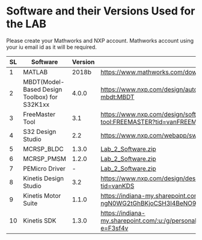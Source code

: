 # Software and their Versions Used for the LAB 
Please create your Mathworks and NXP account. Mathworks account using your iu email id as it will be required.

SL |Software  |  Version | Download Link, if Available | Guide to Install
---|--------|----------|---------------|-------|
1| MATLAB   | 2018b    | https://www.mathworks.com/downloads/web_downloads/download_release?release=R2018b | https://kb.iu.edu/d/ajmh
2| MBDT(Model-Based Design Toolbox) for S32K1xx | 4.0.0 |https://www.nxp.com/design/automotive-software-and-tools/nxp-model-based-design-toolbox-mbdt:MBDT| <a href="Manual_pdf/ECE595_Autonomous_Lab1 _Introduction to S32K144_Spring_2021.pdf"> Lab 1 Manual </a>  Pg 38 to 47
3| FreeMaster Tool| 3.1 | https://www.nxp.com/design/software/development-software/freemaster-run-time-debugging-tool:FREEMASTER?tid=vanFREEMASTER| None required
4| S32 Design Studio| 2.2 | https://www.nxp.com/webapp/swlicensing/sso/downloadSoftware.sp?catid=S32DS-IDE-ARM-V2-X| <a href="Manual_pdf/ECE595_Autonomous_Lab1 _Introduction to S32K144_Spring_2021.pdf"> Lab 1 Manual </a> Pg 16 to 20
5| MCRSP_BLDC | 1.3.0| <a id="raw-url" href="https://raw.githubusercontent.com/Arjun-NA/Embedded_Autonomous_LAB/main/Support/ECE595_Autonomous_Lab2_Software.zip">Lab_2_Software.zip</a> | -|
6| MCRSP_PMSM|1.2.0| <a id="raw-url" href="https://raw.githubusercontent.com/Arjun-NA/Embedded_Autonomous_LAB/main/Support/ECE595_Autonomous_Lab2_Software.zip">Lab_2_Software.zip</a> | -|
7| PEMicro Driver| - |<a id="raw-url" href="https://raw.githubusercontent.com/Arjun-NA/Embedded_Autonomous_LAB/main/Support/ECE595_Autonomous_Lab2_Software.zip">Lab_2_Software.zip</a> | - |
8| Kinetis Design Studio| 3.2| https://www.nxp.com/design/designs/design-studio-integrated-development-environment-ide:KDS_IDE?tid=vanKDS | -|
9| Kinetis Motor Suite| 1.1.0 | https://indiana-my.sharepoint.com/:u:/g/personal/arjuna_iu_edu/Ef-ngN0WG2tGhBKjoCSH3I4BeNO9GTNPkOQD0MyviRGVYA?e=PWAdL7 | - |
10| Kinetis SDK |1.3.0 | https://indiana-my.sharepoint.com/:u:/g/personal/arjuna_iu_edu/EfIAb_zPQn9Mur9RcvYuJ2MBlrmPQKpF8xrixJtFPoVT9w?e=F3sf4v|-|
